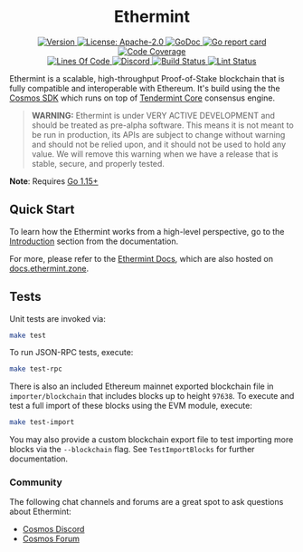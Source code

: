 <!--
parent:
  order: false
-->

<div align="center">
  <h1> Ethermint </h1>
</div>

<div align="center">
  <a href="https://github.com/cosmos/ethermint/releases/latest">
    <img alt="Version" src="https://img.shields.io/github/tag/cosmos/ethermint.svg" />
  </a>
  <a href="https://github.com/cosmos/ethermint/blob/development/LICENSE">
    <img alt="License: Apache-2.0" src="https://img.shields.io/github/license/cosmos/ethermint.svg" />
  </a>
  <a href="https://pkg.go.dev/github.com/cosmos/ethermint?tab=doc">
    <img alt="GoDoc" src="https://godoc.org/github.com/cosmos/ethermint?status.svg" />
  </a>
  <a href="https://goreportcard.com/report/github.com/cosmos/ethermint">
    <img alt="Go report card" src="https://goreportcard.com/badge/github.com/cosmos/ethermint"/>
  </a>
  <a href="https://codecov.io/gh/cosmos/ethermint">
    <img alt="Code Coverage" src="https://codecov.io/gh/cosmos/ethermint/branch/development/graph/badge.svg" />
  </a>
</div>
<div align="center">
  <a href="https://github.com/cosmos/ethermint">
    <img alt="Lines Of Code" src="https://tokei.rs/b1/github/cosmos/ethermint" />
  </a>
  <a href="https://discord.gg/AzefAFd">
    <img alt="Discord" src="https://img.shields.io/discord/669268347736686612.svg" />
  </a>
  <a href="https://github.com/cosmos/ethermint/actions?query=workflow%3ABuild">
    <img alt="Build Status" src="https://github.com/cosmos/ethermint/workflows/Build/badge.svg" />
  </a>
  <a href="https://github.com/cosmos/ethermint/actions?query=workflow%3ALint">
    <img alt="Lint Status" src="https://github.com/cosmos/ethermint/workflows/Lint/badge.svg" />
  </a>
</div>

Ethermint is a scalable, high-throughput Proof-of-Stake blockchain that is fully compatible and
interoperable with Ethereum. It's build using the the [Cosmos SDK](https://github.com/cosmos/cosmos-sdk/) which runs on top of [Tendermint Core](https://github.com/tendermint/tendermint) consensus engine.

> **WARNING:** Ethermint is under VERY ACTIVE DEVELOPMENT and should be treated as pre-alpha software. This means it is not meant to be run in production, its APIs are subject to change without warning and should not be relied upon, and it should not be used to hold any value. We will remove this warning when we have a release that is stable, secure, and properly tested.

**Note**: Requires [Go 1.15+](https://golang.org/dl/)

## Quick Start

To learn how the Ethermint works from a high-level perspective, go to the [Introduction](./docs/intro/overview.md) section from the documentation.

For more, please refer to the [Ethermint Docs](./docs/), which are also hosted on [docs.ethermint.zone](https://docs.ethermint.zone/).

## Tests

Unit tests are invoked via:

```bash
make test
```

To run JSON-RPC tests, execute:

```bash
make test-rpc
```

There is also an included Ethereum mainnet exported blockchain file in `importer/blockchain`
that includes blocks up to height `97638`. To execute and test a full import of
these blocks using the EVM module, execute:

```bash
make test-import
```

You may also provide a custom blockchain export file to test importing more blocks
via the `--blockchain` flag. See `TestImportBlocks` for further documentation.

### Community

The following chat channels and forums are a great spot to ask questions about Ethermint:

- [Cosmos Discord](https://discord.gg/W8trcGV)
- [Cosmos Forum](https://forum.cosmos.network)
